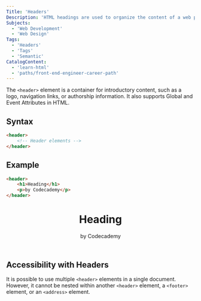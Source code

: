 ```yaml
---
Title: 'Headers'
Description: 'HTML headings are used to organize the content of a web page. They are used to label sections of content and to help users quickly scan and understand the page.'
Subjects:
  - 'Web Development'
  - 'Web Design'
Tags:
  - 'Headers'
  - 'Tags'
  - 'Semantic'
CatalogContent:
  - 'learn-html'
  - 'paths/front-end-engineer-career-path'
---
```


The `<header>` element is a container for introductory content, such as a logo, navigation links, or authorship information. It also supports Global and Event Attributes in HTML.

## Syntax

```html
<header>
    <!-- Header elements -->
</header>
```

## Example

```html
<header>
    <h1>Heading</h1>
    <p>by Codecademy</p>
</header>
```

<header>
    <h1>Heading</h1>
    <p>by Codecademy</p>
</header>

## Accessibility with Headers

It is possible to use multiple `<header>` elements in a single document. However, it cannot be nested within another `<header>` element, a `<footer>` element, or an `<address>` element.

